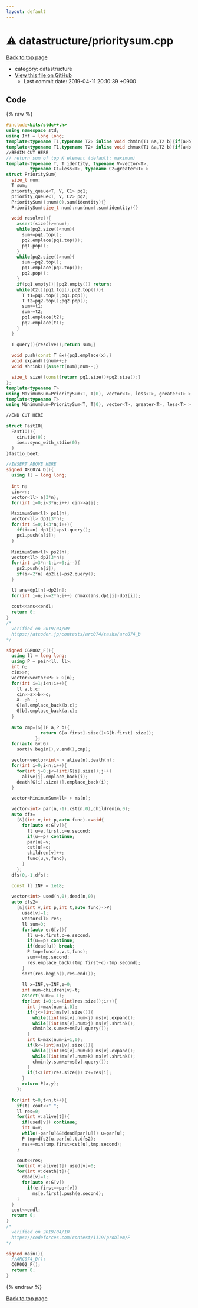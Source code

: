 ```yaml
---
layout: default
---
```


<!-- mathjax config similar to math.stackexchange -->
<script type="text/javascript" async
  src="https://cdnjs.cloudflare.com/ajax/libs/mathjax/2.7.5/MathJax.js?config=TeX-MML-AM_CHTML">
</script>
<script type="text/x-mathjax-config">
  MathJax.Hub.Config({
    TeX: { equationNumbers: { autoNumber: "AMS" }},
    tex2jax: {
      inlineMath: [ ['$','$'] ],
      processEscapes: true
    },
    "HTML-CSS": { matchFontHeight: false },
    displayAlign: "left",
    displayIndent: "2em"
  });
</script>

<script type="text/javascript" src="https://cdnjs.cloudflare.com/ajax/libs/jquery/3.4.1/jquery.min.js"></script>
<script src="https://cdn.jsdelivr.net/npm/jquery-balloon-js@1.1.2/jquery.balloon.min.js" integrity="sha256-ZEYs9VrgAeNuPvs15E39OsyOJaIkXEEt10fzxJ20+2I=" crossorigin="anonymous"></script>
<script type="text/javascript" src="../../assets/js/copy-button.js"></script>
<link rel="stylesheet" href="../../assets/css/copy-button.css" />


# :warning: datastructure/prioritysum.cpp
<a href="../../index.html">Back to top page</a>

* category: datastructure
* <a href="{{ site.github.repository_url }}/blob/master/datastructure/prioritysum.cpp">View this file on GitHub</a>
    - Last commit date: 2019-04-11 20:10:39 +0900




## Code
{% raw %}
```cpp
#include<bits/stdc++.h>
using namespace std;
using Int = long long;
template<typename T1,typename T2> inline void chmin(T1 &a,T2 b){if(a>b) a=b;}
template<typename T1,typename T2> inline void chmax(T1 &a,T2 b){if(a<b) a=b;}
//BEGIN CUT HERE
// return sum of top K element (default: maximum)
template<typename T, T identity, typename V=vector<T>,
         typename C1=less<T>, typename C2=greater<T> >
struct PrioritySum{
  size_t num;
  T sum;  
  priority_queue<T, V, C1> pq1;
  priority_queue<T, V, C2> pq2;
  PrioritySum():num(0),sum(identity){}
  PrioritySum(size_t num):num(num),sum(identity){}

  void resolve(){
    assert(size()>=num);
    while(pq2.size()<num){
      sum+=pq1.top();
      pq2.emplace(pq1.top());
      pq1.pop();
    }
    while(pq2.size()>num){
      sum-=pq2.top();
      pq1.emplace(pq2.top());
      pq2.pop();
    }
    if(pq1.empty()||pq2.empty()) return;
    while(C2()(pq1.top(),pq2.top())){
      T t1=pq1.top();pq1.pop();
      T t2=pq2.top();pq2.pop();
      sum+=t1;
      sum-=t2;
      pq1.emplace(t2);
      pq2.emplace(t1);
    }
  }

  T query(){resolve();return sum;}
  
  void push(const T &x){pq1.emplace(x);}
  void expand(){num++;}
  void shrink(){assert(num);num--;}

  size_t size()const{return pq1.size()+pq2.size();}
};
template<typename T>
using MaximumSum=PrioritySum<T, T(0), vector<T>, less<T>, greater<T> >;
template<typename T>
using MinimumSum=PrioritySum<T, T(0), vector<T>, greater<T>, less<T> >;

//END CUT HERE

struct FastIO{
  FastIO(){
    cin.tie(0);
    ios::sync_with_stdio(0);
  }
}fastio_beet;

//INSERT ABOVE HERE
signed ARC074_D(){
  using ll = long long;
  
  int n;
  cin>>n;
  vector<ll> a(3*n);
  for(int i=0;i<3*n;i++) cin>>a[i];

  MaximumSum<ll> ps1(n);
  vector<ll> dp1(3*n);
  for(int i=0;i<3*n;i++){
    if(i>=n) dp1[i]=ps1.query();
    ps1.push(a[i]);
  }
  
  MinimumSum<ll> ps2(n);
  vector<ll> dp2(3*n);
  for(int i=3*n-1;i>=0;i--){
    ps2.push(a[i]);
    if(i<=2*n) dp2[i]=ps2.query();
  }

  ll ans=dp1[n]-dp2[n];  
  for(int i=n;i<=2*n;i++) chmax(ans,dp1[i]-dp2[i]);
  
  cout<<ans<<endl;
  return 0;
}
/*
  verified on 2019/04/09
  https://atcoder.jp/contests/arc074/tasks/arc074_b 
*/

signed CGR002_F(){
  using ll = long long;
  using P = pair<ll, ll>;
  int n;
  cin>>n;  
  vector<vector<P> > G(n);
  for(int i=1;i<n;i++){
    ll a,b,c;
    cin>>a>>b>>c;
    a--;b--;
    G[a].emplace_back(b,c);
    G[b].emplace_back(a,c);
  }
  
  auto cmp=[&](P a,P b){
             return G[a.first].size()>G[b.first].size();
           };
  for(auto &v:G)
    sort(v.begin(),v.end(),cmp);

  vector<vector<int> > alive(n),death(n);
  for(int i=0;i<n;i++){
    for(int j=0;j<=(int)G[i].size();j++)
      alive[j].emplace_back(i);
    death[G[i].size()].emplace_back(i);
  }

  vector<MinimumSum<ll> > ms(n);

  vector<int> par(n,-1),cst(n,0),children(n,0);
  auto dfs=
    [&](int v,int p,auto func)->void{
      for(auto e:G[v]){
        ll u=e.first,c=e.second;
        if(u==p) continue;
        par[u]=v;
        cst[u]=c;
        children[v]++;
        func(u,v,func);
      }
    };
  dfs(0,-1,dfs);

  const ll INF = 1e18;
  
  vector<int> used(n,0),dead(n,0);
  auto dfs2=
    [&](int v,int p,int t,auto func)->P{
      used[v]=1;
      vector<ll> res;
      ll sum=0;
      for(auto e:G[v]){
        ll u=e.first,c=e.second;        
        if(u==p) continue;
        if(dead[u]) break;
        P tmp=func(u,v,t,func);
        sum+=tmp.second;
        res.emplace_back((tmp.first+c)-tmp.second);
      }
      sort(res.begin(),res.end());
      
      ll x=INF,y=INF,z=0;
      int num=children[v]-t;
      assert(num>=-1);
      for(int i=0;i<=(int)res.size();i++){
        int j=max(num-i,0);
        if(j<=(int)ms[v].size()){
          while((int)ms[v].num<j) ms[v].expand();
          while((int)ms[v].num>j) ms[v].shrink();
          chmin(x,sum+z+ms[v].query());
        }
        int k=max(num-i+1,0);
        if(k<=(int)ms[v].size()){
          while((int)ms[v].num<k) ms[v].expand();
          while((int)ms[v].num>k) ms[v].shrink();
          chmin(y,sum+z+ms[v].query());
        }
        if(i<(int)res.size()) z+=res[i];
      }      
      return P(x,y);
    };
  
  for(int t=0;t<n;t++){
    if(t) cout<<" ";
    ll res=0;
    for(int v:alive[t]){
      if(used[v]) continue;
      int u=v;
      while(~par[u]&&!dead[par[u]]) u=par[u];
      P tmp=dfs2(u,par[u],t,dfs2);
      res+=min(tmp.first+cst[u],tmp.second);
    }

    cout<<res;
    for(int v:alive[t]) used[v]=0;
    for(int v:death[t]){
      dead[v]=1;
      for(auto e:G[v])
        if(e.first==par[v])
          ms[e.first].push(e.second);
    }
  }  
  cout<<endl;
  return 0;
}
/*
  verified on 2019/04/10
  https://codeforces.com/contest/1119/problem/F
*/

signed main(){
  //ARC074_D();
  CGR002_F();
  return 0;
}

```
{% endraw %}

<a href="../../index.html">Back to top page</a>

